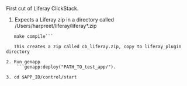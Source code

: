 First cut of Liferay ClickStack. 

1. Expects a Liferay zip in a directory called /Users/harpreet/liferay/liferay*.zip

```cd liferay_plugin
   make compile```
   
   This creates a zip called cb_liferay.zip, copy to liferay_plugin directory
  
2. Run genapp
    ```genapp:deploy("PATH_TO_test_app/").

3. cd $APP_ID/control/start
